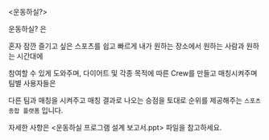 <운동하실?>

운동하실? 은

혼자 잠깐 즐기고 싶은 스포츠를 쉽고 빠르게 내가 원하는 장소에서 원하는 사람과 원하는 시간대에 

참여할 수 있게 도와주며, 다이어트 및 각종 목적에 따른 Crew를 만들고 매칭시켜주며 팀별 사용자들은

다른 팀과 매칭을 시켜주고 매칭 결과로 나오는 승점을 토대로 순위를 제공해주는 `스포츠 종합 플랫폼` 입니다.

자세한 사항은 <운동하실 프로그램 설계 보고서.ppt> 파일을 참고하세요.

